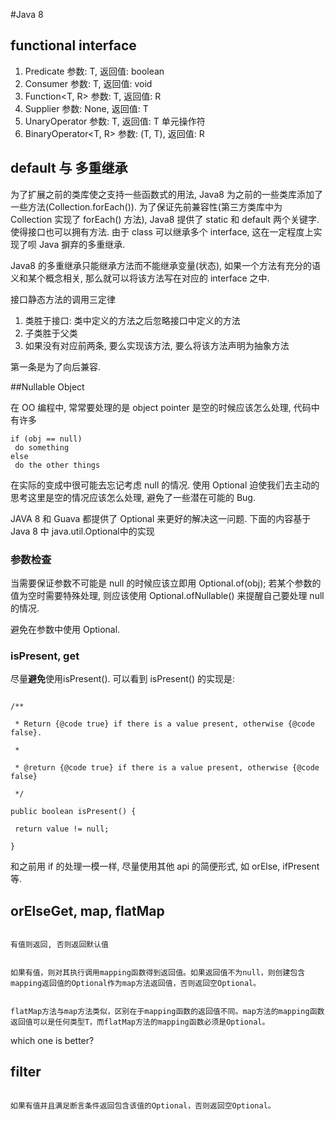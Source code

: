 #Java 8
## functional interface
1. Predicate<T> 参数: T, 返回值: boolean
2. Consumer<T> 参数: T, 返回值: void
3. Function<T, R> 参数: T, 返回值: R
4. Supplier<T> 参数: None, 返回值: T
5. UnaryOperator<T> 参数: T, 返回值: T  单元操作符
6. BinaryOperator<T, R> 参数: (T, T), 返回值: R

## default 与 多重继承
为了扩展之前的类库使之支持一些函数式的用法, Java8 为之前的一些类库添加了一些方法(Collection.forEach()). 为了保证先前兼容性(第三方类库中为 Collection 实现了 forEach() 方法), Java8 提供了 static 和 default 两个关键字. 使得接口也可以拥有方法. 由于 class 可以继承多个 interface, 这在一定程度上实现了呗 Java 摒弃的多重继承.

Java8 的多重继承只能继承方法而不能继承变量(状态), 如果一个方法有充分的语义和某个概念相关, 那么就可以将该方法写在对应的 interface 之中.

接口静态方法的调用三定律

1. 类胜于接口: 类中定义的方法之后忽略接口中定义的方法
2. 子类胜于父类
3. 如果没有对应前两条, 要么实现该方法, 要么将该方法声明为抽象方法

第一条是为了向后兼容.

##Nullable Object

在 OO 编程中, 常常要处理的是 object pointer 是空的时候应该怎么处理, 代码中有许多

```
if (obj == null)
 do something
else
 do the other things
```

在实际的变成中很可能去忘记考虑 null 的情况. 使用 Optional 迫使我们去主动的思考这里是空的情况应该怎么处理, 避免了一些潜在可能的 Bug.

JAVA 8 和 Guava 都提供了 Optional 来更好的解决这一问题. 下面的内容基于Java 8 中 java.util.Optional中的实现

### 参数检查

当需要保证参数不可能是 null 的时候应该立即用 Optional.of(obj); 若某个参数的值为空时需要特殊处理, 则应该使用 Optional.ofNullable() 来提醒自己要处理 null 的情况.

避免在参数中使用 Optional<T>.

### isPresent, get

尽量**避免**使用isPresent().
可以看到 isPresent() 的实现是:



```

/**

 * Return {@code true} if there is a value present, otherwise {@code false}.

 *

 * @return {@code true} if there is a value present, otherwise {@code false}

 */

public boolean isPresent() {

 return value != null;

}

```



和之前用 if 的处理一模一样, 尽量使用其他 api 的简便形式, 如 orElse, ifPresent等.



## orElseGet, map, flatMap



```

有值则返回, 否则返回默认值

```



```

如果有值，则对其执行调用mapping函数得到返回值。如果返回值不为null，则创建包含mapping返回值的Optional作为map方法返回值，否则返回空Optional。

```



```

flatMap方法与map方法类似，区别在于mapping函数的返回值不同。map方法的mapping函数返回值可以是任何类型T，而flatMap方法的mapping函数必须是Optional。

```



which one is better?



## filter

```

如果有值并且满足断言条件返回包含该值的Optional，否则返回空Optional。

```
